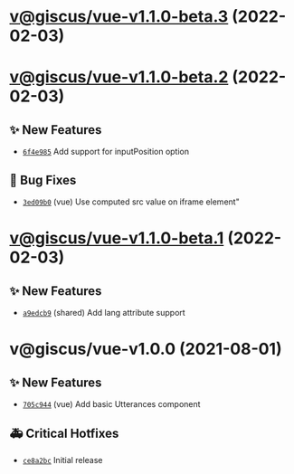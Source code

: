 # [v@giscus/vue-v1.1.0-beta.3](https://github.com/giscus/giscus-component/compare/@giscus/vue-v1.1.0-beta.2...@giscus/vue-v1.1.0-beta.3) (2022-02-03)

# [v@giscus/vue-v1.1.0-beta.2](https://github.com/giscus/giscus-component/compare/@giscus/vue-v1.1.0-beta.1...@giscus/vue-v1.1.0-beta.2) (2022-02-03)

## ✨ New Features
- [`6f4e985`](https://github.com/giscus/giscus-component/commit/6f4e985)   Add support for inputPosition option 

## 🐛 Bug Fixes
- [`3ed09b0`](https://github.com/giscus/giscus-component/commit/3ed09b0)  (vue) Use computed src value on iframe element&quot;

# [v@giscus/vue-v1.1.0-beta.1](https://github.com/giscus/giscus-component/compare/@giscus/vue-v1.0.0...@giscus/vue-v1.1.0-beta.1) (2022-02-03)

## ✨ New Features
- [`a9edcb9`](https://github.com/giscus/giscus-component/commit/a9edcb9)  (shared) Add lang attribute support

# v@giscus/vue-v1.0.0 (2021-08-01)

## ✨ New Features
- [`705c944`](https://github.com/giscus/giscus-component/commit/705c944)  (vue) Add basic Utterances component 

## 🚑 Critical Hotfixes
- [`ce8a2bc`](https://github.com/giscus/giscus-component/commit/ce8a2bc)   Initial release
